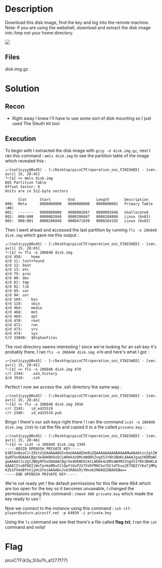 # Description
Download this disk image, find the key and log into the remote machine. Note: if you are using the webshell, download and extract the disk image into /tmp not your home directory. 

![](https://res.cloudinary.com/practicaldev/image/fetch/s--P7F2LanE--/c_limit%2Cf_auto%2Cfl_progressive%2Cq_auto%2Cw_880/https://raw.githubusercontent.com/LambdaMamba/CTFwriteups/main/picoCTF_2022/Forensics/Operation_Oni/img/challenge.png)

## Files
disk.img.gz
# Solution
## Recon 
- Right away I knew I'll have to use some sort of disk mounting so I just used The Sleuth kit tool 
## Execution 
To begin with I extracted the disk image with `gzip -d disk.img.gz`, next I ran this command : `mmls disk.img` to see the partition table of the image which revealed this : 
```
┌─[not1cyyy@0x45] - [~/Desktop/picoCTF/operation_oni_FINISHED] - [ven. avril 15, 20:45]
└─[$] <> mmls disk.img 
DOS Partition Table
Offset Sector: 0
Units are in 512-byte sectors

      Slot      Start        End          Length       Description
000:  Meta      0000000000   0000000000   0000000001   Primary Table (#0)
001:  -------   0000000000   0000002047   0000002048   Unallocated
002:  000:000   0000002048   0000206847   0000204800   Linux (0x83)
003:  000:001   0000206848   0000471039   0000264192   Linux (0x83)
```

Then I went ahead and accessed the last partition by running `fls -o 206848 disk.img` which gave me this output : 
```
┌─[not1cyyy@0x45] - [~/Desktop/picoCTF/operation_oni_FINISHED] - [ven. avril 15, 20:45]
└─[$] <> fls -o 206848 disk.img
d/d 458:	home
d/d 11:	lost+found
d/d 12:	boot
d/d 13:	etc
d/d 79:	proc
d/d 80:	dev
d/d 81:	tmp
d/d 82:	lib
d/d 85:	var
d/d 94:	usr
d/d 104:	bin
d/d 118:	sbin
d/d 464:	media
d/d 468:	mnt
d/d 469:	opt
d/d 470:	root
d/d 471:	run
d/d 473:	srv
d/d 474:	sys
V/V 33049:	$OrphanFiles
```
The root directory seems interesting ! since we're looking for an ssh key it's probably there, I ran `fls -o 206848 disk.img 470` and here's what I got : 
```
┌─[not1cyyy@0x45] - [~/Desktop/picoCTF/operation_oni_FINISHED] - [ven. avril 15, 20:45]
└─[$] <> fls -o 206848 disk.img 470
r/r 2344:	.ash_history
d/d 3916:	.ssh
```
Perfect ! now we access the .ssh directory the same way : 
```
┌─[not1cyyy@0x45] - [~/Desktop/picoCTF/operation_oni_FINISHED] - [ven. avril 15, 20:45]
└─[$] <> fls -o 206848 disk.img 3916
r/r 2345:	id_ed25519
r/r 2346:	id_ed25519.pub
```
Bingo ! there's our ssh keys right there ! I ran the command `icat -o 206848 disk.img 2345` to cat the file and copied it to a file called `private.key` : 
```
┌─[not1cyyy@0x45] - [~/Desktop/picoCTF/operation_oni_FINISHED] - [ven. avril 15, 20:46]
└─[$] <> icat -o 206848 disk.img 2345
-----BEGIN OPENSSH PRIVATE KEY-----
b3BlbnNzaC1rZXktdjEAAAAABG5vbmUAAAAEbm9uZQAAAAAAAAABAAAAMwAAAAtzc2gtZW
QyNTUxOQAAACBgrXe4bKNhOzkCLWOmk4zDMimW9RVZngX51Y8h3BmKLAAAAJgxpYKDMaWC
gwAAAAtzc2gtZWQyNTUxOQAAACBgrXe4bKNhOzkCLWOmk4zDMimW9RVZngX51Y8h3BmKLA
AAAECItu0F8DIjWxTp+KeMDvX1lQwYtUvP2SfSVOfMOChxYGCtd7hso2E7OQItY6aTjMMy
KZb1FVmeBfnVjyHcGYosAAAADnJvb3RAbG9jYWxob3N0AQIDBAUGBw==
-----END OPENSSH PRIVATE KEY-----
```
We're not ready yet ! the default permissions for this file were 664 which are too open for the key so it becomes unuseable, I changed the permissions using this command : `chmod 400 private.key` which made the key ready to use ! 

Now we connect to the instance using this command : `ssh ctf-player@saturn.picoctf.net -p 64039 -i private.key` 

Using the `ls` command we see that there's a file called **flag.txt**, I ran the `cat` command and voila!
# Flag
picoCTF{k3y_5l3u7h_af277f77}